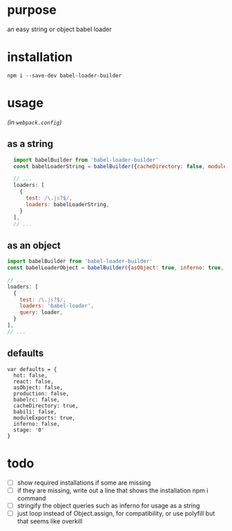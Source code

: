 # purpose
an easy string or object babel loader

# installation
```
npm i --save-dev babel-loader-builder
```

# usage
_(in `webpack.config`)_

## as a string
```javascript
  import babelBuilder from 'babel-loader-builder'
  const babelLoaderString = babelBuilder({cacheDirectory: false, moduleExports: false})

  // ...
  loaders: [
    {
      test: /\.js?$/,
      loaders: babelLoaderString,
    }
  ],
  // ...
```

## as an object
```javascript
import babelBuilder from 'babel-loader-builder'
const babelLoaderObject = babelBuilder({asObject: true, inferno: true, cacheDirectory: false})

// ...
loaders: [
  {
    test: /\.js?$/,
    loaders: 'babel-loader',
    query: loader,
  }
],
// ...
```

## defaults
```
var defaults = {
  hot: false,
  react: false,
  asObject: false,
  production: false,
  babelrc: false,
  cacheDirectory: true,
  babili: false,
  moduleExports: true,
  inferno: false,
  stage: '0'
}
```

# todo
- [ ] show required installations if some are missing
- [ ] if they are missing, write out a line that shows the installation npm i command
- [ ] stringify the object queries such as inferno for usage as a string
- [ ] just loop instead of Object.assign, for compatibility, or use polyfill but that seems like overkill
